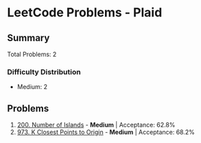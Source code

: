 # LeetCode Problems - Plaid

## Summary
Total Problems: 2

### Difficulty Distribution

- Medium: 2

## Problems

1. [200. Number of Islands](https://leetcode.com/problems/number-of-islands/) - **Medium** | Acceptance: 62.8%
2. [973. K Closest Points to Origin](https://leetcode.com/problems/k-closest-points-to-origin/) - **Medium** | Acceptance: 68.2%